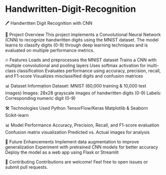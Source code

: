 # Handwritten-Digit-Recognition

🖊️ Handwritten Digit Recognition with CNN

📌 Project Overview
This project implements a Convolutional Neural Network (CNN) to recognize handwritten digits using the MNIST dataset. The model learns to classify digits (0-9) through deep learning techniques and is evaluated on multiple performance metrics.

🔥 Features
Loads and preprocesses the MNIST dataset
Trains a CNN with multiple convolutional and pooling layers
Uses softmax activation for multi-class classification
Evaluates performance using accuracy, precision, recall, and F1-score
Visualizes misclassified digits and confusion matrices

📊 Dataset Information
Dataset: MNIST (60,000 training & 10,000 test images)
Images: 28x28 grayscale images of handwritten digits (0-9)
Labels: Corresponding numeric digit (0-9)

🛠️ Technologies Used
Python
TensorFlow/Keras
Matplotlib & Seaborn
Scikit-learn

📊 Model Performance
Accuracy, Precision, Recall, and F1-score evaluation
Confusion matrix visualization
Predicted vs. Actual images for analysis

🔮 Future Enhancements
Implement data augmentation to improve generalization
Experiment with pretrained CNN models for better accuracy
Deploy the model as a web app using Flask or Streamlit

🤝 Contributing
Contributions are welcome! Feel free to open issues or submit pull requests.
